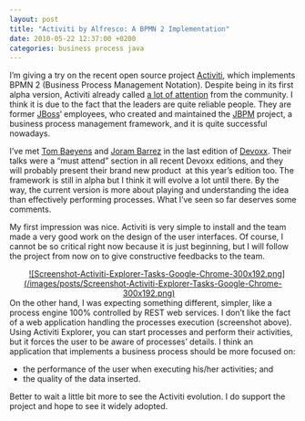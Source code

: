 ```yaml
---
layout: post
title: "Activiti by Alfresco: A BPMN 2 Implementation"
date: 2010-05-22 12:37:00 +0200
categories: business process java
---
```


I’m giving a try on the recent open source project <a href="http://www.activiti.org/">Activiti</a>, which implements BPMN 2 (Business Process Management Notation). Despite being in its first alpha version, Activiti already called <a href="http://www.jorambarrez.be/blog/2010/05/19/reactions-to-the-activiti-launch/">a lot of attention</a> from the community. I think it is due to the fact that the leaders are quite reliable people. They are former <a href="http://www.jboss.org/">JBoss</a>‘ employees, who created and maintained the <a href="http://www.jboss.org/jbpm">JBPM</a> project, a business process management framework, and it is quite successful nowadays.

I’ve met <a href="http://processdevelopments.blogspot.com/">Tom Baeyens</a> and <a href="http://www.jorambarrez.be/blog/">Joram Barrez</a> in the last edition of <a href="http://devoxx.com/">Devoxx</a>. Their talks were a “must attend” section in all recent Devoxx editions, and they will probably present their brand new product  at this year’s edition too. The framework is still in alpha but I think it will evolve a lot until there. By the way, the current version is more about playing and understanding the idea than effectively performing processes. What I’ve seen so far deserves some comments.

My first impression was nice. Activiti is very simple to install and the team made a very good work on the design of the user interfaces. Of course, I cannot be so critical right now because it is just beginning, but I will follow the project from now on to give constructive feedbacks to the team.

<div style="clear: both; text-align: center;"><a href="http://69.89.31.239/~hildeber/wp-content/uploads/2010/05/Screenshot-Activiti-Explorer-Tasks-Google-Chrome.png" style="margin-left: 1em; margin-right: 1em;">![Screenshot-Activiti-Explorer-Tasks-Google-Chrome-300x192.png](/images/posts/Screenshot-Activiti-Explorer-Tasks-Google-Chrome-300x192.png)</a></div>
On the other hand, I was expecting something different, simpler, like a process engine 100% controlled by REST web services. I don’t like the fact of a web application handling the processes execution (screenshot above). Using Activiti Explorer, you can start processes and perform their activities, but it forces the user to be aware of processes’ details. I think an application that implements a business process should be more focused on:

<ul>
<li> the performance of the user when executing his/her activities; and</li>
<li>the quality of the data inserted.</li>
</ul>
Better to wait a little bit more to see the Activiti evolution. I do support the project and hope to see it widely adopted.
